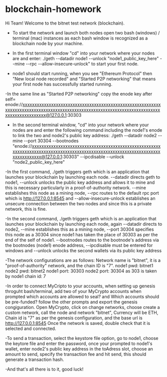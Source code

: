 # blockchain-homework

Hi Team! Welcome to the bitnet test network (blockchain).
- To start the network and launch both nodes open two bash (windows) / terminal (mac) instances as each bash window is recognized as a blockchain node by your machine.

- In the first terminal window "cd" into your network where your nodes are and enter: ./geth --datadir node1 --unlock "node1_public_key_here" --mine --rpc --allow-insecure-unlock" to start your first node.

- node1 should start running, when you see "Ethereum Protocol" then "New local node recorded" and "Started P2P networking" that means your first node has successfully started running.

-In the same line as "Started P2P networking" copy the enode key after self= enode://xxxxxxxxxxxxxxxxxxxxxxxxxxxxxxxxxxxxxxxxxxxxxxxxxxxxxxxxxxxxxxxxxxxxxxxxxxxxxxxxxxxxxxxxxxxxxxxxxxxxxxxxxxxxxxxxxxxxxxxxxxxxxxxxxxxxxxxxxxxx@127.0.0.1:30303

- In the second terminal window, "cd" into your network where your nodes are and enter the following command including the node1's enode to link the two and node2's public key address: ./geth --datadir node2 --mine --port 30304 --bootnodes "enode://xxxxxxxxxxxxxxxxxxxxxxxxxxxxxxxxxxxxxxxxxxxxxxxxxxxxxxxxxxxxxxxxxxxxxxxxxxxxxxxxxxxxxxxxxxxxxxxxxxxxxxxxxxxxxxxxxxxxxxxxxxxxxxxx@127.0.0.1:30303" --ipcdisable --unlock "node2_public_key_here"

-In the first command, ./geth triggers geth which is an application that launches your blockchain by launching each node. --datadir directs geth to node1, --unlock unlocks the public key address and allows it to mine and this is necessary particularly in a proof-of-authority network. --mine establishes this node as a mining node, --rpc routes to the default rpc port which is http://127.0.0.1:8545 and --allow-insecure-unlock establishes an unsecure connection between the two nodes and since this is a private network, this is fine. 

-In the second command, ./geth triggers geth which is an application that launches your blockchain by launching each node, again --datadir directs to node2, --mine establishes this as a mining node, --port 30304 specifies this node as a 30304 since node1 has taken the place of 30303 as per the end of the self of node1. --bootnodes routes to the bootnode's address via the bootnodes (node1) enode address, --ipcdisable must be entered for windows and --unlock unlocks the second wallets via its public key address  

-The network configurations are as follows: Network name is "bitnet", it is a "proof-of-authority" network, and the chain ID is "7".
node1 pwd: bitnet1
node2 pwd: bitnet2
node1 port: 30303
node2 port: 30304 as 303 is taken by node1
chain id: 7


-In order to connect MyCripto to your accounts, when setting up genesis throguht bash/terminal, add two of your MyCrypto accounts when prompted which accounts are allowed to seal? and Which accounts should be pre-funded? follow the other prompts and export the genesis congiguration. Open MyCrypto, click on change networks, choose create a custom network, call the node and network "bitnet", Currency will be ETH, Chain id is "7" as per the genesis configuration, and the base url is http://127.0.0.1:8545 Once the network is saved, double check that it is selected and connected. 

-To send a transaction, select the keystore file option, go to node1, choose the keytore file and enter the password, once your prompted to node1's wallet, enter node2's public key address in the toAdress slot, choose an amount to send, specify the transaction fee and hit send, this should generate a transaction hash.

-And that's all there is to it, good luck!

